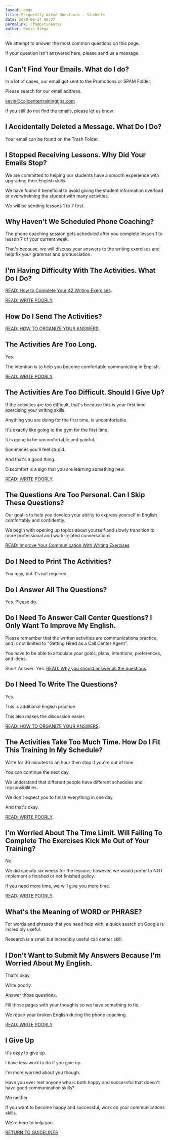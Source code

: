 ```yaml
--- 
layout: page
title: Frequently Asked Questions - Students
date: 2020-06-17 00:37
permalink: /faq6students/ 
author: Kevin Olega 
--- 
```

We attempt to answer the most common questions on this page.

If your question isn't answered here, please send us a message.

## I Can't Find Your Emails. What do I do?

In a lot of cases, our email got sent to the Promotions or SPAM Folder.

Please search for our email address.

kevin@callcentertrainingtips.com

If you still do not find the emails, please let us know.

## I Accidentally Deleted a Message. What Do I Do?

Your email can be found on the Trash Folder.

## I Stopped Receiving Lessons. Why Did Your Emails Stop?

We are committed to helping our students have a smooth experience with upgrading their English skills.

We have found it beneficial to avoid giving the student information overload or overwhelming the student with many activities.

We will be sending lessons 1 to 7 first.


## Why Haven't We Scheduled Phone Coaching?

The phone coaching session gets scheduled after you complete lesson 1 to lesson 7 of your current week.

That's because, we will discuss your answers to the writing exercises and help fix your grammar and pronunciation.


## I'm Having Difficulty With The Activities. What Do I Do?

[READ: How to Complete Your 42 Writing Exercises](https://callcentertrainingtips.com/42tips/).

[READ: WRITE POORLY](https://callcentertrainingtips.com/poorly/).

## How Do I Send The Activities?

[READ: HOW TO ORGANIZE YOUR ANSWERS](https://callcentertrainingtips.com/organize6w).

## The Activities Are Too Long.

Yes.

The intention is to help you become comfortable communicting in English.

[READ: WRITE POORLY](https://callcentertrainingtips.com/poorly/).

## The Activities Are Too Difficult. Should I Give Up?

If the activities are too difficult, that's because this is your first time exercising your writing skills.

Anything you are doing for the first time, is uncomfortable.

It's exactly like going to the gym for the first time.

It is going to be uncomfortable and painful.

Sometimes you'll feel stupid.

And that's a good thing.

Discomfort is a sign that you are learning something new.

[READ: WRITE POORLY](https://callcentertrainingtips.com/poorly/).

## The Questions Are Too Personal. Can I Skip These Questions?

Our goal is to help you develop your ability to express yourself in English comfortably and confidently.

We begin with opening up topics about yourself and slowly transition to more professional and work-related conversations.

[READ: Improve Your Communication With Writing Exercises](https://callcentertrainingtips.com/writingexercise/)

## Do I Need to Print The Activities?

You may, but it's not required.

## Do I Answer All The Questions?

Yes. Please do.

## Do I Need To Answer Call Center Questions? I Only Want To Improve My English.

Please remember that the written activities are communications practice, and is not limited to "Getting Hired as a Call Center Agent".

You have to be able to articulate your goals, plans, intentions, preferences, and ideas.

Short Answer: Yes. [READ: Why you should answer all the questions](https://callcentertrainingtips.com/answerall/).

## Do I Need To Write The Questions?

Yes. 

This is additional English practice.

This also makes the discussion easier.

[READ: HOW TO ORGANIZE YOUR ANSWERS](https://callcentertrainingtips.com/organize6w).


## The Activities Take Too Much Time. How Do I Fit This Training In My Schedule?

Write for 30 minutes to an hour then stop if you're out of time.

You can continue the next day.

We understand that different people have different schedules and repsonsibilities. 

We don't expect you to finish everything in one day.

And that's okay.

[READ: WRITE POORLY](https://callcentertrainingtips.com/poorly/).

## I'm Worried About The Time Limit. Will Failing To Complete The Exercises Kick Me Out of Your Training?

No.

We did specify six weeks for the lessons; however, we would prefer to NOT implement a finished or not finished policy.

If you need more time, we will give you more time.

[READ: WRITE POORLY](https://callcentertrainingtips.com/poorly/).

## What's the Meaning of WORD or PHRASE?

For words and phrases that you need help with, a quick search on Google is incredibly useful.

Research is a small but incredibly useful call center skill.

## I Don't Want to Submit My Answers Because I'm Worried About My English.

That's okay.

Write poorly.

Answer those questions.

Fill those pages with your thoughts so we have something to fix.

We repair your broken English during the phone coaching.

[READ: WRITE POORLY](https://callcentertrainingtips.com/poorly/).

## I Give Up

It's okay to give up.

I have less work to do if you give up.

I'm more worried about you though.

Have you ever met anyone who is both happy and successful that doesn't have good communication skills?

Me neither.

If you want to become happy and successful, work on your communications skills.

We're here to help you.

<a href="https://callcentertrainingtips.com/6wlguide/" class="button focus">RETURN TO GUIDELINES</a> 